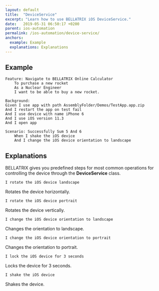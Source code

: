 ```yaml
---
layout: default
title:  "DeviceService"
excerpt: "Learn how to use BELLATRIX iOS DeviceService."
date:   2019-05-31 06:50:17 +0200
parent: ios-automation
permalink: /ios-automation/device-service/
anchors:
  example: Example
  explanations: Explanations
---
```

Example
-------
```
Feature: Navigate to BELLATRIX Online Calculator
	To purchase a new rocket
	As a Nuclear Engineer 
	I want to be able to buy a new rocket.

Background:
Given I use app with path AssemblyFolder/Demos/TestApp.app.zip
And I restart the app on test fail
And I use device with name iPhone 6
And I use iOS version 11.3
And I open app

Scenario: Successfully Sum 5 And 6
	When I shake the iOS device
	And I change the iOS device orientation to landscape
```

Explanations
------------
BELLATRIX gives you predefined steps for most common operations for controlling the device through the **DeviceService** class.
```
I rotate the iOS device landscape
```
Rotates the device horizontally.
```
I rotate the iOS device portrait
```
Rotates the device vertically.
```
I change the iOS device orientation to landscape
```
Changes the orientation to landscape.
```
I change the iOS device orientation to portrait
```
Changes the orientation to portrait.
```
I lock the iOS device for 3 seconds
```
Locks the device for 3 seconds.
```
I shake the iOS device
```
Shakes the device.
